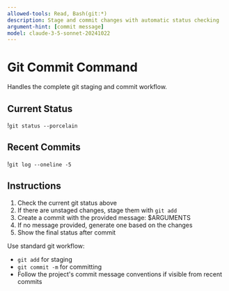 ```yaml
---
allowed-tools: Read, Bash(git:*)
description: Stage and commit changes with automatic status checking
argument-hint: [commit message]
model: claude-3-5-sonnet-20241022
---
```


# Git Commit Command

Handles the complete git staging and commit workflow.

## Current Status
!`git status --porcelain`

## Recent Commits
!`git log --oneline -5`

## Instructions

1. Check the current git status above
2. If there are unstaged changes, stage them with `git add`
3. Create a commit with the provided message: $ARGUMENTS
4. If no message provided, generate one based on the changes
5. Show the final status after commit

Use standard git workflow:
- `git add` for staging
- `git commit -m` for committing
- Follow the project's commit message conventions if visible from recent commits